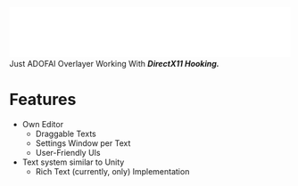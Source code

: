 ![logo](logo/DXOverlayer@4x.png)
Just ADOFAI Overlayer Working With ***DirectX11 Hooking.***

# Features
* Own Editor
  * Draggable Texts
  * Settings Window per Text
  * User-Friendly UIs
* Text system similar to Unity
  * Rich Text (currently, <color> only) Implementation
